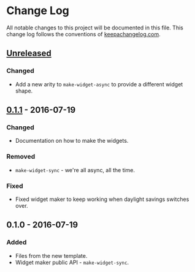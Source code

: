 # Change Log
All notable changes to this project will be documented in this file. This change log follows the conventions of [keepachangelog.com](http://keepachangelog.com/).

## [Unreleased]
### Changed
- Add a new arity to `make-widget-async` to provide a different widget shape.

## [0.1.1] - 2016-07-19
### Changed
- Documentation on how to make the widgets.

### Removed
- `make-widget-sync` - we're all async, all the time.

### Fixed
- Fixed widget maker to keep working when daylight savings switches over.

## 0.1.0 - 2016-07-19
### Added
- Files from the new template.
- Widget maker public API - `make-widget-sync`.

[Unreleased]: https://github.com/your-name/contacts/compare/0.1.1...HEAD
[0.1.1]: https://github.com/your-name/contacts/compare/0.1.0...0.1.1
